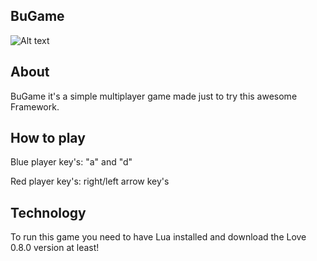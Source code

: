 ## BuGame ##

![Alt text](https://imagizer.imageshack.us/v2/500x377q90/835/dk42.png )

About
-----
BuGame it's a simple multiplayer game made just to try this awesome Framework.

How to play
-----------
Blue player key's: "a" and "d"
<p> </p>
Red player key's: right/left arrow key's

Technology
----------
To run this game you need to have Lua installed and download the Love 0.8.0 version at least!
